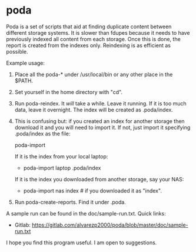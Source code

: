 poda
====

Poda is a set of scripts that aid at finding duplicate content between
different storage systems. It is slower than fdupes because it needs
to have previously indexed all content from each storage. Once this
is done, the report is created from the indexes only. Reindexing
is as efficient as possible.

Example usage:

1. Place all the poda-\* under /usr/local/bin or any other place in
   the $PATH.

2. Set yourself in the home directory with "cd".

3. Run poda-reindex. It *will* take a while. Leave it running. If
   it is too much data, leave it overnight. The index will be
   created as .poda/index.

4. This is confusing but: if you created an index for another storage
   then download it and you will need to import it. If not, just
   import it specifying .poda/index as the file:

   poda-import <label> <file>

   If it is the index from your local laptop:
   * poda-import laptop .poda/index 

   If it is the index you downloaded from another storage, say your NAS:
   * poda-import nas index # if you downloaded it as "index".

5. Run poda-create-reports. Find it under .poda.

A sample run can be found in the doc/sample-run.txt. Quick links:
* Gitlab: <https://gitlab.com/alvarezp2000/poda/blob/master/doc/sample-run.txt>

I hope you find this program useful. I am open to suggestions.
